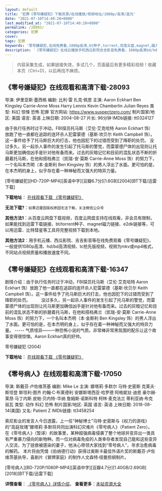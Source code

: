 ```yaml
---
layout: default
title: '犯罪《零号嫌疑犯》下载资源/在线播放/视频地址/1080p/高清/蓝光'
date: "2021-07-10T14:40:28+0800"
last_modified_at: "2021-07-10T14:40:28+0800"
permalink: /28093/
categories: 犯罪
cover:
tags: 犯罪
keywords: '零号嫌疑犯,在线免费看,1080p高清,bt种子,torrent,百度云盘,magnet,磁力链,迅雷下载资源'
description: '《零号嫌疑犯》在线云播放手机西瓜影院吉吉影音免费看，1080p高清bd/hd未删减完整版和tc抢先枪版，mkv/mp4格式，附带bt/torrent种子、magnet/磁力链、百度云盘、网盘资源迅雷下载链接'
---
```


>内容采集生成，如果链接失效，多试几个，页面最后有更多精彩视频！收藏本页（Ctrl+D)，以后再找不麻烦。


## 《零号嫌疑犯》在线观看和高清下载-28093

导演: 伊里亚斯·墨西格 编剧: 比利·雷 扎克·佩恩 主演: Aaron Eckhart Ben Kingsley Carrie-Anne Moss Harry Lennix Kevin Chamberlin Julian Reyes 类型: 科幻 惊悚 恐怖 犯罪 官方网站: https://www.suspectzero.com/ 制片国家/地区: 美国 语言: 英语 上映日期: 2004-08-27 片长: 96分钟 IMDb链接: tt0324127

由于执行任务时过于冲动，FBI探员托马斯（艾伦·艾克哈特 Aaron Eckhart 饰）放跑了他一直都在追踪的连环杀人犯雷蒙德（基斯·坎贝尔 Keith Campbell 饰）。这一事件给予了托马斯巨大的打击，他也因犯下的过错而受到了降职的处罚。 没过多久，另一起杀人事件的发生引起了托马斯的警觉，而雷蒙德尸体的出现则让托马斯更加确信凶手是针对他有备而来。过去的灰暗记忆和目前的混乱状态不断的折磨着托马斯，在他和搭档弗兰（凯瑞-安·莫斯 Carrie-Anne Moss 饰）的努力下，一个名叫本杰明（本·金斯利 Ben Kingsley 饰）的男人浮出了水面。更可怕的是，在本杰明的身上，似乎存在着一种神秘而又强大的特异力量。


[零号嫌疑犯][HD-720P-MP4][英语中字][豆瓣6.7分][1.6GB][2004][BT下载/迅雷下载]

**下载地址**： [在线观看下载 《零号嫌疑犯》](https://www.btdx8.com/torrent/suspect_zero_2004.html) 


**无法下载?**：`如果迅雷因版权原因无法下载，关注微信公众号 `

**其他方法1**：从百度云网盘下载视频，百度云网盘支持在线观看，非会员有限制，如果能找到迅雷下载链接、bt/torrent种子、magnet磁力链接、e2dk链接等，可以用迅雷、比特彗星等工具将完整视频下载到本地。

**其他方法2**：用手机云播、西瓜影院、吉吉影音等在线免费观看《零号嫌疑犯》，一般提供1080p高清、hd/bd高清视频、tc抢先版视频，视频为mkv或mp4格式，不同站点视频质量和播放速度不同。


## 《零号嫌疑犯》在线观看和高清下载-16347

剧情介绍：由于执行任务时过于冲动，FBI探员托马斯（艾伦·艾克哈特 Aaron Eckhart 饰）放跑了他一直都在追踪的连环杀人犯雷蒙德（基斯·坎贝尔 Keith Campbell 饰）。这一事件给予了托马斯巨大的打击，他也因犯下的过错而受到了降职的处罚。  　　没过多久，另一起杀人事件的发生引起了托马斯的警觉，而雷蒙德尸体的出现则让托马斯更加确信凶手是针对他有备而来。过去的灰暗记忆和目前的混乱状态不断的折磨着托马斯，在他和搭档弗兰（凯瑞-安·莫斯 Carrie-Anne Moss 饰）的努力下，一个名叫本杰明（本·金斯利 Ben Kingsley 饰）的男人浮出了水面。更可怕的是，在本杰明的身上，似乎存在着一种神秘而又强大的特异力量。 ----- 气质怪异——一种恐怖小说的气质。非常棒非常黑氛围的配乐让这个故事变得很惊悚。Aaron Eckhart真的好帅。


零号嫌疑犯 (2004)

**下载地址**： [在线观看下载 《零号嫌疑犯》](https://www.btbtdy.me/btdy/dy4102.html) 


## 《零号病人》在线观看和高清下载-17050

导演: 斯戴芬·卢佐维茨基 编剧: Mike Le 主演: 娜塔莉·多默尔 马特·史密斯 克莱夫·斯坦登 斯坦利·图齐 约翰·C·布莱德利 安娜斯塔西亚·哈罗德 阿格妮丝·迪恩 豪尔赫·莱昂·马丁内斯 皮帕·贝内特-华纳 詹姆斯·诺斯科特 柯林·麦克法兰 蒂利亚纳·布克丽瓦 类型: 动作 科幻 恐怖 制片国家/地区: 英国 语言: 英语 上映日期: 2018-08-14(美国) 又名: Patient Z IMDb链接: tt3458254

索尼影业的发言人今日透露，上一任“神秘博士”马特·史密斯与《权力的游戏》的“高庭玫瑰”娜塔莉·多默将共同出演科幻灾难片《零号病人》（Patient Zero）。 在《零号病人》（暂译）的故事里，某种超强病毒侵袭了整个地球并变异出一类具有严重暴力侵向的新物种。而一位对病毒免疫的人类幸存者发现自己能和这些变异人交流，为了拯救被感染的妻子，他决心带领大家找到“零号病人”，寻求治愈病毒的解药。 本片将由凭借《伯纳德行动》获得过奥斯卡最佳外语片奖的斯戴芬·卢佐维茨基执导，喜剧片《冒牌家庭》的制作人文森特·纽曼担纲制片。


[零号病人][BD-720P/1080P-MP4][英语中字][豆瓣4.7分][1.40GB/2.69GB][2018][BT下载/迅雷下载]

**详情查看**： [《零号病人》详情介绍](/movie/17050/)， **查看更多**：[本站资源大全](/movie/t/all/)

